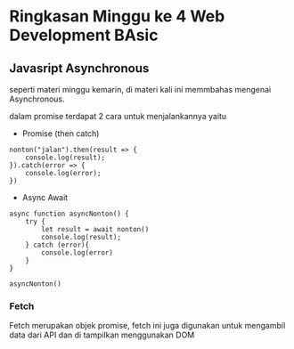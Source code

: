 <h1>Ringkasan Minggu ke 4 Web Development BAsic</h1>

<h2>Javasript Asynchronous</h2>
seperti materi minggu kemarin, di materi kali ini memmbahas mengenai Asynchronous.

dalam promise terdapat 2 cara untuk menjalankannya yaitu

- Promise (then catch)
```
nonton("jalan").then(result => {
    console.log(result);
}).catch(error => {
    console.log(error);
})
```

- Async Await
```
async function asyncNonton() {
    try {
        let result = await nonton()
        console.log(result);
    } catch (error){
        console.log(error)
    }
}

asyncNonton()
```

<h3>Fetch</h3>
Fetch merupakan objek promise, fetch ini juga digunakan untuk mengambil data dari API dan di tampilkan menggunakan DOM
